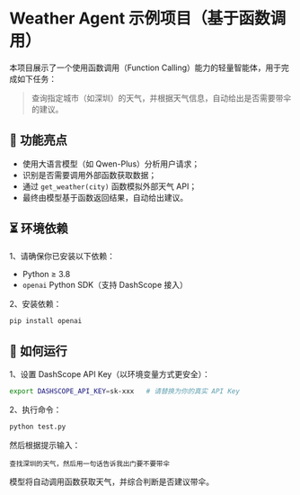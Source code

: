 # Weather Agent 示例项目（基于函数调用）

本项目展示了一个使用函数调用（Function Calling）能力的轻量智能体，用于完成如下任务：

> 查询指定城市（如深圳）的天气，并根据天气信息，自动给出是否需要带伞的建议。


## 🧠 功能亮点

- 使用大语言模型（如 Qwen-Plus）分析用户请求；
- 识别是否需要调用外部函数获取数据；
- 通过 `get_weather(city)` 函数模拟外部天气 API；
- 最终由模型基于函数返回结果，自动给出建议。


## ⏳ 环境依赖

1、请确保你已安装以下依赖：

- Python ≥ 3.8
- `openai` Python SDK（支持 DashScope 接入）

2、安装依赖：

```bash
pip install openai
```


## 🚀 如何运行

1、设置 DashScope API Key（以环境变量方式更安全）：

```bash
export DASHSCOPE_API_KEY=sk-xxx   # 请替换为你的真实 API Key
```

2、执行命令：

```bash
python test.py
```

然后根据提示输入：

```
查找深圳的天气，然后用一句话告诉我出门要不要带伞
```

模型将自动调用函数获取天气，并综合判断是否建议带伞。
